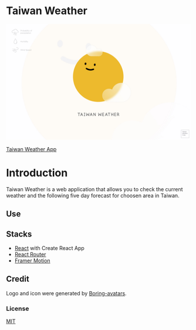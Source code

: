 # Taiwan Weather

![Alt text](public/mockup.jpeg)

[Taiwan Weather App](https://taiwan-weather.netlify.app/)

# Introduction

Taiwan Weather is a web application that allows you to check the current weather and the following five day forecast for choosen area in Taiwan.

## Use

## Stacks

-   [React](https://github.com/facebook/react) with Create React App
-   [React Router](https://github.com/ReactTraining/react-router)
-   [Framer Motion](https://github.com/framer/motion)

## Credit

Logo and icon were generated by [Boring-avatars](https://github.com/boringdesigners/boring-avatars).

### License

[MIT](./license)
